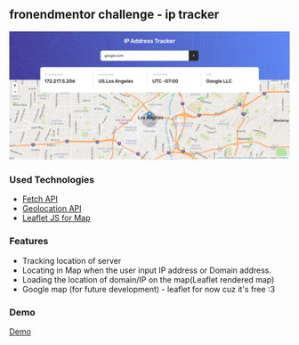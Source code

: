 ## fronendmentor challenge - ip tracker

![Design Captured](https://github.com/AikeNyanLynnOo/ip-tracker/blob/main/public/assets/images/capture.png "Screen Capture")

### Used Technologies

 - [Fetch API](https://www.npmjs.com/package/node-fetch "Node Fetch API")
 - [Geolocation API](https://geo.ipify.org/ "Geolocation API")  
 - [Leaflet JS for Map](https://leafletjs.com/ "LeafletJS for map")

### Features

- Tracking location of server
- Locating in Map when the user input IP address or Domain address.
- Loading the location of domain/IP on the map(Leaflet rendered map)
- Google map (for future development) - leaflet for now cuz it's free :3

### Demo

[Demo](https://ip-tracker-a1k3.netlify.app/)


